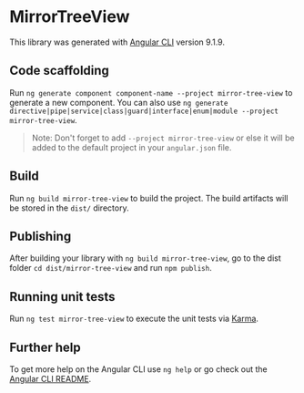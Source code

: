 # MirrorTreeView

This library was generated with [Angular CLI](https://github.com/angular/angular-cli) version 9.1.9.

## Code scaffolding

Run `ng generate component component-name --project mirror-tree-view` to generate a new component. You can also use `ng generate directive|pipe|service|class|guard|interface|enum|module --project mirror-tree-view`.
> Note: Don't forget to add `--project mirror-tree-view` or else it will be added to the default project in your `angular.json` file. 

## Build

Run `ng build mirror-tree-view` to build the project. The build artifacts will be stored in the `dist/` directory.

## Publishing

After building your library with `ng build mirror-tree-view`, go to the dist folder `cd dist/mirror-tree-view` and run `npm publish`.

## Running unit tests

Run `ng test mirror-tree-view` to execute the unit tests via [Karma](https://karma-runner.github.io).

## Further help

To get more help on the Angular CLI use `ng help` or go check out the [Angular CLI README](https://github.com/angular/angular-cli/blob/master/README.md).
